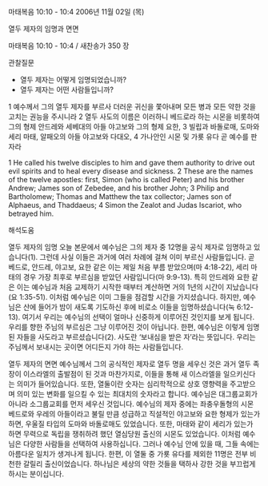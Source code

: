 마태복음 10:10 - 10:4 
2006년 11월 02일 (목)

열두 제자의 임명과 면면



마태복음 10:10 - 10:4 / 새찬송가 350 장


관찰질문

- 열두 제자는 어떻게 임명되었습니까? 
- 열두 제자는 어떤 사람들입니까? 

1 예수께서 그의 열두 제자를 부르사 더러운 귀신을 쫓아내며 모든 병과 모든 약한 것을 고치는 권능을 주시니라 2 열두 사도의 이름은 이러하니 베드로라 하는 시몬을 비롯하여 그의 형제 안드레와 세베대의 아들 야고보와 그의 형제 요한, 3 빌립과 바돌로매, 도마와 세리 마태, 알패오의 아들 야고보와 다대오, 4 가나안인 시몬 및 가룟 유다 곧 예수를 판 자라 

1  He called his twelve disciples to him and gave them authority to drive out evil spirits and to heal every disease and sickness. 2  These are the names of the twelve apostles: first, Simon (who is called Peter) and his brother Andrew; James son of Zebedee, and his brother John; 3  Philip and Bartholomew; Thomas and Matthew the tax collector; James son of Alphaeus, and Thaddaeus; 4  Simon the Zealot and Judas Iscariot, who betrayed him.

해석도움





열두 제자의 임명  오늘 본문에서 예수님은 그의 제자 중 12명을 공식 제자로 임명하고 있습니다(1). 그런데 사실 이들은 과거에 여러 차례에 걸쳐 이미 부르신 사람들입니다. 곧 베드로, 안드레, 야고보, 요한 같은 이는 제일 처음 부름 받았으며(마 4:18-22), 세리 마태의 경우 가장 최후로 부르심을 받았던 사람입니다(마 9:9-13). 특히 안드레와 요한 같은 이는 예수님과 처음 교제하기 시작한 때부터 계산하면 거의 1년의 시간이 지났습니다(요 1:35-51). 이처럼 예수님은 이미 그들을 점검할 시간을 가지셨습니다. 하지만, 예수님은 산에 들어가 밤이 새도록 기도하신 후에 비로소 이들을 임명하셨습니다(눅 6:12-13). 여기서 우리는 예수님의 선택이 얼마나 신중하게 이루어진 것인지를 보게 됩니다. 우리를 향한 주님의 부르심은 그냥 이루어진 것이 아닙니다. 한편, 예수님은 이렇게 임명된 자들을 사도라고 부르셨습니다(2). 사도란 ‘보내심을 받은 자’라는 뜻입니다. 우리는 주님께서 보내시는 곳이면 어디든지 가야 하는 사람들입니다. 

열두 제자의 면면  예수님께서 그의 공식적인 제자로 열두 명을 세우신 것은 과거 열두 족장이 이스라엘의 출발점이 된 것과 마찬가지로, 이들을 통해 새 이스라엘을 일으키신다는 의미가 들어있습니다. 또한, 열둘이란 숫자는 심리학적으로 상호 영향력을 주고받으며 의미 있는 변화를 일으킬 수 있는 최대치의 숫자라고 합니다. 예수님은 대그룹교회가 아니라 소그룹교회를 먼저 세우신 것입니다. 예수님의 제자 중에는 좌충우돌형의 시몬 베드로와 우레의 아들이라고 불릴 만큼 성급하고 직설적인 야고보와 요한 형제가 있는가 하면, 우울질 타입의 도마와 바돌로매도 있었습니다. 또한, 마태와 같이 세리가 있는가 하면 무력으로 독립을 쟁취하려 했던 열심당원 출신의 시몬도 있었습니다. 이처럼 예수님은 다양한 사람들을 선택하여 사용하십니다. 그러나 예수님 안에 있을 때, 그들 속에는 아름다운 일치가 생겨나게 됩니다. 한편, 이 열둘 중 가룟 유다를 제외한 11명은 전부 비천한 갈릴리 출신이었습니다. 하나님은 세상의 약한 것들을 택하사 강한 것을 부끄럽게 하시는 분이십니다.